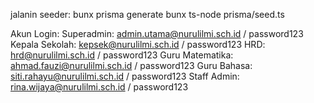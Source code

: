 jalanin seeder:
bunx prisma generate
bunx ts-node prisma/seed.ts

Akun Login:
Superadmin: admin.utama@nurulilmi.sch.id / password123
Kepala Sekolah: kepsek@nurulilmi.sch.id / password123
HRD: hrd@nurulilmi.sch.id / password123
Guru Matematika: ahmad.fauzi@nurulilmi.sch.id / password123
Guru Bahasa: siti.rahayu@nurulilmi.sch.id / password123
Staff Admin: rina.wijaya@nurulilmi.sch.id / password123
